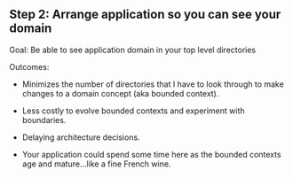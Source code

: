 ## Step 2: Arrange application so you can see your domain

Goal: Be able to see application domain in your top level directories <!-- .element: class="current-item" -->

Outcomes:

* Minimizes the number of directories that I have to look through to make changes to a domain concept (aka bounded context). <!-- .element: class="fragment highlight-current-red"  data-fragment-index="1" -->

* Less costly to evolve bounded contexts and experiment with boundaries. <!-- .element: class="fragment highlight-current-red"  data-fragment-index="2" -->

* Delaying architecture decisions. <!-- .element: class="fragment highlight-current-red"  data-fragment-index="3" -->

* Your application could spend some time here as the bounded contexts age and mature...like a fine French wine.<!-- .element: class="fragment highlight-current-red"  data-fragment-index="4" -->
